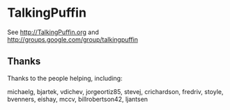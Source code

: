 TalkingPuffin
=====================

See http://TalkingPuffin.org and http://groups.google.com/group/talkingpuffin

## Thanks

Thanks to the people helping, including:

michaelg, bjartek, vdichev, jorgeortiz85, stevej, crichardson, fredriv, stoyle,
bvenners, eishay, mccv, billrobertson42, ljantsen
